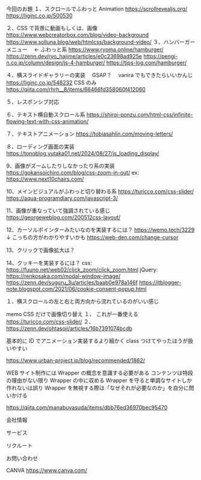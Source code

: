 今回のお題
１、スクロールでふわっと Animation
https://scrollrevealjs.org/
https://liginc.co.jp/500530

２、CSS で背景に動画もしくは、画像
https://www.webcreatorbox.com/blog/video-background
https://www.solluna.blog/web/htmlcss/background-video/
３、ハンバーガーメニュー　 ← ふわっと系
https://www.ryoma.online/hamburger/
https://zenn.dev/ryo_hajime/articles/e0c23698ad925e
https://pengi-n.co.jp/column/design/js-4-hamburger/
https://tips-log.com/hamburger/

４、横スライドギャラリーの実装　 GSAP？　 vanira でもできたらいいかんじ
https://liginc.co.jp/548232
CSS のみ
https://qiita.com/rhrh__8/items/66466fd358060f412060

５、レスポンシブ対応

６、テキスト横自動スクロール系
https://shiroi-ponzu.com/html-css/infinite-flowing-text-with-css-animation/

７、テキストアニメーション
https://tobiasahlin.com/moving-letters/

８、ローディング画面の実装
https://tonoblog.yutaka01.net/2024/08/27/js_loading_display/

9、画像がズームしたりしなかったり系の実装
https://gokansoichiro.com/blog/css-zoom-in-out/
ex:
https://www.next10chairs.com/

10、メインビジュアルがふわっと切り替わる系
https://turicco.com/css-slider/
https://aqua-programdiary.com/javascript-3/

11、画像が重なっていて強調されている感じ
https://georgeweblog.com/200512css-layout/

<!-- 番外編 -->

12、カーソルポインターみたいなのを実装するには？
https://wemo.tech/3229
↓ こっちの方がわかりやすいかも
https://web-den.com/change-cursor

13、クリックで画像拡大は？

14、クッキーを実装するには？
css:
https://fuuno.net/web02/click_zoom/click_zoom.html
jQuery:
https://renkosaka.com/modal-window-image/
https://zenn.dev/suguru_3u/articles/baab0e978a146f
https://itblogger-note.blogspot.com/2021/06/cookie-consent-popup.html

<!--複数サイトを見た結果  -->

１、横スクロールの左と右と両方向から流れているのがいい感じ

memo
CSS だけで画像切り替え
１、 これが一番使える
https://turicco.com/css-slider/
２、
https://zenn.dev/ohtasoji/articles/16b7391074bcdb

<!--  クラス付けづにidとタグだけでスタイリングやりずらい
//////////// -->

基本的に ID でアニメーション実装するより細かく class つけてやったほうが扱いやすい

<!--  w-rapperの使い方と綺麗なフロントを作る小技
//////////////////////////////////////// -->

https://www.urban-project.jp/blog/recommended/1862/

WEB サイト制作には Wrapper の概念を意識する必要がある
コンテンツは特段の理由がない限り Wrapper の中に収める
Wrapper を守ると単調なサイトしか作れないは誤り
Wrapper を無視する際は「なぜそれが必要なのか」を自分に問いかける

<!--  containerの概念
//////////////////////////////// -->

<!--  CSSの命名規則や小技
///////////////////////////////// -->

https://qiita.com/manabuyasuda/items/dbb76ed36970bec95470

<!--
//////////////////////// -->

会社情報

サービス

リクルート

お問い合わせ

CANVA
https://www.canva.com/
